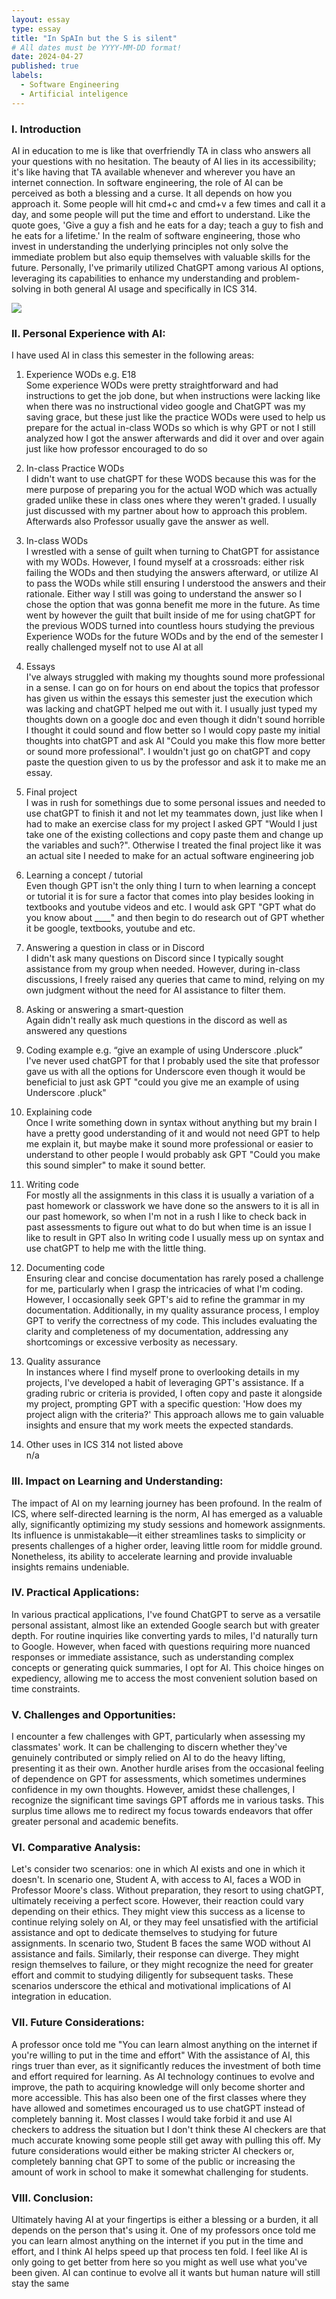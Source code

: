 ```yaml
---
layout: essay
type: essay
title: "In SpAIn but the S is silent"
# All dates must be YYYY-MM-DD format!
date: 2024-04-27
published: true
labels:
  - Software Engineering
  - Artificial inteligence
---
```


### I. Introduction
AI in education to me is like that overfriendly TA in class who answers all your questions with no hesitation. The beauty of AI lies in its accessibility; it's like having that TA available whenever and wherever you have an internet connection. In software engineering, the role of AI can be perceived as both a blessing and a curse. It all depends on how you approach it. Some people will hit cmd+c and cmd+v a few times and call it a day, and some people will put the time and effort to understand.  Like the quote goes, 'Give a guy a fish and he eats for a day; teach a guy to fish and he eats for a lifetime.' In the realm of software engineering, those who invest in understanding the underlying principles not only solve the immediate problem but also equip themselves with valuable skills for the future. Personally, I've primarily utilized ChatGPT among various AI options, leveraging its capabilities to enhance my understanding and problem-solving in both general AI usage and specifically in ICS 314.

<p><img src ="../img/cotton/copypaste.jpeg"></p>

### II. Personal Experience with AI:
I have used AI in class this semester in the following areas:

1. Experience WODs e.g. E18\
Some experience WODs were pretty straightforward and had instructions to get the job done, but when instructions were lacking like when there was no instructional video google and ChatGPT was my saving grace, but these just like the practice WODs were used to help us prepare for the actual in-class WODs so which is why GPT or not I still analyzed how I got the answer afterwards and did it over and over again just like how professor encouraged to do so


2. In-class Practice WODs\
I didn't want to use chatGPT for these WODS because this was for the mere purpose of preparing you for the actual WOD which was actually graded unlike these in class ones where they weren't graded. I usually just discussed with my partner about how to approach this problem. Afterwards also Professor usually gave the answer as well.


3. In-class WODs \
I wrestled with a sense of guilt when turning to ChatGPT for assistance with my WODs. However, I found myself at a crossroads: either risk failing the WODs and then studying the answers afterward, or utilize AI to pass the WODs while still ensuring I understood the answers and their rationale. Either way I still was going to understand the answer so I chose the option that was gonna benefit me more in the future. As time went by however the guilt that built inside of me for using chatGPT for the previous WODS turned into countless hours studying the previous Experience WODs for the future WODs and by the end of the semester I really challenged myself not to use AI at all

4. Essays\
I've always struggled with making my thoughts sound more professional in a sense. I can go on for hours on end about the topics that professor has given us within the essays this semester just the execution which was lacking and chatGPT helped me out with it. I usually just typed my thoughts down on a google doc and even though it didn't sound horrible I thought it could sound and flow better so I would copy paste my initial thoughts into chatGPT and ask AI "Could you make this flow more better or sound more professional". I wouldn't just go on chatGPT and copy paste the question given to us by the professor and ask it to make me an essay. 

5. Final project\
I was in rush for somethings due to some personal issues and needed to use chatGPT to finish it and not let my teammates down, just like when I had to make an exercise class for my project I asked GPT "Would I just take one of the existing collections and copy paste them and change up the variables and such?". Otherwise I treated the final project like it was an actual site I needed to make for an actual software engineering job

6. Learning a concept / tutorial\
Even though GPT isn't the only thing I turn to when learning a concept or tutorial it is for sure a factor that comes into play besides looking in textbooks and youtube videos and etc. I would ask GPT "GPT what do you know about ____" and then begin to do research out of GPT whether it be google, textbooks, youtube and etc.

7. Answering a question in class or in Discord\
   I didn't ask many questions on Discord since I typically sought assistance from my group when needed. However, during in-class discussions, I freely raised any queries that came to mind, relying on my own judgment without the need for AI assistance to filter them.

8. Asking or answering a smart-question\
Again didn't really ask much questions in the discord as well as answered any questions

9. Coding example e.g. “give an example of using Underscore .pluck”\
I've never used chatGPT for that I probably used the site that professor gave us with all the options for Underscore even though it would be beneficial to just ask GPT "could you give me an example of using Underscore .pluck"

10. Explaining code\
Once I write something down in syntax without anything but my brain I have a pretty good understanding of it and would not need GPT to help me explain it, but maybe make it sound more professional or easier to understand to other people I would probably ask GPT "Could you make this sound simpler" to make it sound better.

11. Writing code\
For mostly all the assignments in this class it is usually a variation of a past homework or classwork we have done so the answers to it is all in our past homework, so when I'm not in a rush I like to check back in past assessments to figure out what to do but when time is an issue I like to result in GPT also In writing code I usually mess up on syntax and use chatGPT to help me with the little thing.

12. Documenting code\
    Ensuring clear and concise documentation has rarely posed a challenge for me, particularly when I grasp the intricacies of what I'm coding. However, I occasionally seek GPT's aid to refine the grammar in my documentation. Additionally, in my quality assurance process, I employ GPT to verify the correctness of my code. This includes evaluating the clarity and completeness of my documentation, addressing any shortcomings or excessive verbosity as necessary.


13. Quality assurance\
In instances where I find myself prone to overlooking details in my projects, I've developed a habit of leveraging GPT's assistance. If a grading rubric or criteria is provided, I often copy and paste it alongside my project, prompting GPT with a specific question: 'How does my project align with the criteria?' This approach allows me to gain valuable insights and ensure that my work meets the expected standards.

14. Other uses in ICS 314 not listed above\
n/a


### III. Impact on Learning and Understanding:
The impact of AI on my learning journey has been profound. In the realm of ICS, where self-directed learning is the norm, AI has emerged as a valuable ally, significantly optimizing my study sessions and homework assignments. Its influence is unmistakable—it either streamlines tasks to simplicity or presents challenges of a higher order, leaving little room for middle ground. Nonetheless, its ability to accelerate learning and provide invaluable insights remains undeniable.

### IV. Practical Applications:
In various practical applications, I've found ChatGPT to serve as a versatile personal assistant, almost like an extended Google search but with greater depth. For routine inquiries like converting yards to miles, I'd naturally turn to Google. However, when faced with questions requiring more nuanced responses or immediate assistance, such as understanding complex concepts or generating quick summaries, I opt for AI. This choice hinges on expediency, allowing me to access the most convenient solution based on time constraints.


### V. Challenges and Opportunities:
I encounter a few challenges with GPT, particularly when assessing my classmates' work. It can be challenging to discern whether they've genuinely contributed or simply relied on AI to do the heavy lifting, presenting it as their own. Another hurdle arises from the occasional feeling of dependence on GPT for assessments, which sometimes undermines confidence in my own thoughts. However, amidst these challenges, I recognize the significant time savings GPT affords me in various tasks. This surplus time allows me to redirect my focus towards endeavors that offer greater personal and academic benefits.


### VI. Comparative Analysis:
Let's consider two scenarios: one in which AI exists and one in which it doesn't. In scenario one, Student A, with access to AI, faces a WOD in Professor Moore's class. Without preparation, they resort to using chatGPT, ultimately receiving a perfect score. However, their reaction could vary depending on their ethics. They might view this success as a license to continue relying solely on AI, or they may feel unsatisfied with the artificial assistance and opt to dedicate themselves to studying for future assignments. In scenario two, Student B faces the same WOD without AI assistance and fails. Similarly, their response can diverge. They might resign themselves to failure, or they might recognize the need for greater effort and commit to studying diligently for subsequent tasks. These scenarios underscore the ethical and motivational implications of AI integration in education.


### VII. Future Considerations:
A professor once told me "You can learn almost anything on the internet if you're willing to put in the time and effort" With the assistance of AI, this rings truer than ever, as it significantly reduces the investment of both time and effort required for learning. As AI technology continues to evolve and improve, the path to acquiring knowledge will only become shorter and more accessible. This has also been one of the first classes where they have allowed and sometimes encouraged us to use chatGPT instead of completely banning it. Most classes I would take forbid it and use AI checkers to address the situation but I don't think these AI checkers are that much accurate knowing some people still get away with pulling this off. My future considerations would either be making stricter AI checkers or, completely banning chat GPT to some of the public or increasing the amount of work in school to make it somewhat challenging for students.



### VIII. Conclusion:
Ultimately having AI at your fingertips is either a blessing or a burden, it all depends on the person that's using it. One of my professors once told me you can learn almost anything on the internet if you put in the time and effort, and I think AI helps speed up that process ten fold. I feel like AI is only going to get better from here so you might as well use what you've been given. AI can continue to evolve all it wants but human nature will still stay the same

